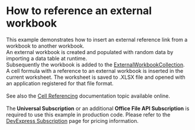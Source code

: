 # How to reference an external workbook


This example demonstrates how to insert an external reference link from a workbook to another workbook. <br>An external workbook is created and populated with random data by importing a data table at runtime.<br>Subsequently the workbook is added to the <a href="https://documentation.devexpress.com/CoreLibraries/DevExpress.Spreadsheet.ExternalWorkbookCollection.class">ExternalWorkbookCollection</a>. <br>A cell formula with a reference to an external workbook is inserted in the current worksheet. The worksheet is saved to .XLSX file and opened with an application registered for that file format.<br><br>See also the <a href="https://documentation.devexpress.com/OfficeFileAPI/14916/Spreadsheet-Document-API/Cell-Basics/Cell-Referencing">Cell Referencing</a> documentation topic available online.<br><br>The<strong> Universal Subscription</strong> or an additional <strong>Office File API Subscription</strong> is required to use this example in production code. Please refer to the <a href="https://www.devexpress.com/Buy/NET/">DevExpress Subscription</a> page for pricing information.
